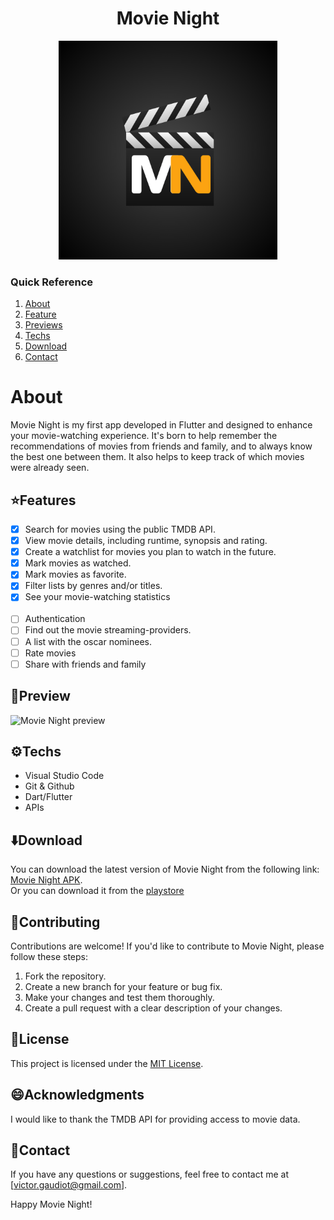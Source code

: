 <h1 align="center"> Movie Night </h1>

<p align="center">
    <img src="https://raw.githubusercontent.com/Gaudiot/MovieNight/main/assets/movie_night_icon.png" alt="Movie Night App Logo" width=350/>
</p>

### Quick Reference
1. [About](#about)
2. [Feature](#⭐features)
3. [Previews](#📱preview)
4. [Techs](#⚙️techs)
5. [Download](#⬇️download)
6. [Contact](#📧contact)

# About
Movie Night is my first app developed in Flutter and designed to enhance your movie-watching experience. It's born to help remember the recommendations of movies from friends and family, and to always know the best one between them. It also helps to  keep track of which movies were already seen.

## ⭐Features

- [x] Search for movies using the public TMDB API.
- [x] View movie details, including runtime, synopsis and rating.
- [x] Create a watchlist for movies you plan to watch in the future.
- [x] Mark movies as watched.
- [x] Mark movies as favorite.
- [x] Filter lists by genres and/or titles.
- [x] See your movie-watching statistics
<br><br>
- [ ] Authentication
- [ ] Find out the movie streaming-providers.
- [ ] A list with the oscar nominees.
- [ ] Rate movies
- [ ] Share with friends and family

## 📱Preview

![Movie Night preview](https://s12.gifyu.com/images/SVzPQ.gif)

## ⚙️Techs
- Visual Studio Code
- Git & Github
- Dart/Flutter
- APIs

## ⬇️Download

You can download the latest version of Movie Night from the following link: [Movie Night APK](https://drive.google.com/file/d/139hV5F6nGLd5Pm3YliUDJFuUonoHm_ia/view?usp=sharing).
<br>
Or you can download it from the [playstore](https://play.google.com/store/apps/details?id=com.victorgaudiot.movie_night)

## 🤝Contributing

Contributions are welcome! If you'd like to contribute to Movie Night, please follow these steps:

1. Fork the repository.
2. Create a new branch for your feature or bug fix.
3. Make your changes and test them thoroughly.
4. Create a pull request with a clear description of your changes.

## 📜License

This project is licensed under the [MIT License](https://opensource.org/license/mit/).

## 😄Acknowledgments

I would like to thank the TMDB API for providing access to movie data.

## 📧Contact

If you have any questions or suggestions, feel free to contact me at [victor.gaudiot@gmail.com].

Happy Movie Night!
